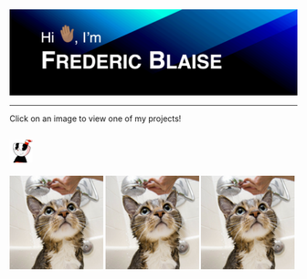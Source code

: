 <img src="images/animated-github-banner.gif" alt="Greetings!">

---

Click on an image to view one of my projects!

[<img alt="alt_text" width="40px" src="images/cuphead.gif" />](https://www.google.com/)
---
<p float="left">
  <img src="images/img1.png" width="32.5%" />
  <img src="images/img2.png" width="32.5%" /> 
  <img src="images/img3.png" width="32.5%" />
</p>
